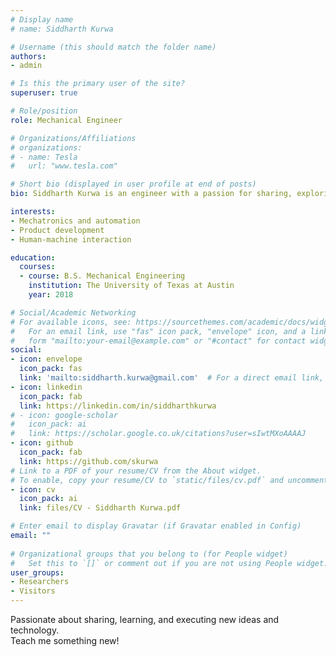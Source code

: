 ```yaml
---
# Display name
# name: Siddharth Kurwa

# Username (this should match the folder name)
authors:
- admin

# Is this the primary user of the site?
superuser: true

# Role/position
role: Mechanical Engineer

# Organizations/Affiliations
# organizations:
# - name: Tesla
#   url: "www.tesla.com"

# Short bio (displayed in user profile at end of posts)
bio: Siddharth Kurwa is an engineer with a passion for sharing, exploring, and executing new ideas and technology.

interests:
- Mechatronics and automation
- Product development
- Human-machine interaction

education:
  courses:
  - course: B.S. Mechanical Engineering
    institution: The University of Texas at Austin
    year: 2018

# Social/Academic Networking
# For available icons, see: https://sourcethemes.com/academic/docs/widgets/#icons
#   For an email link, use "fas" icon pack, "envelope" icon, and a link in the
#   form "mailto:your-email@example.com" or "#contact" for contact widget.
social:
- icon: envelope
  icon_pack: fas
  link: 'mailto:siddharth.kurwa@gmail.com'  # For a direct email link, use "mailto:test@example.org".
- icon: linkedin
  icon_pack: fab
  link: https://linkedin.com/in/siddharthkurwa
# - icon: google-scholar
#   icon_pack: ai
#   link: https://scholar.google.co.uk/citations?user=sIwtMXoAAAAJ
- icon: github
  icon_pack: fab
  link: https://github.com/skurwa
# Link to a PDF of your resume/CV from the About widget.
# To enable, copy your resume/CV to `static/files/cv.pdf` and uncomment the lines below.  
- icon: cv
  icon_pack: ai
  link: files/CV - Siddharth Kurwa.pdf

# Enter email to display Gravatar (if Gravatar enabled in Config)
email: ""
  
# Organizational groups that you belong to (for People widget)
#   Set this to `[]` or comment out if you are not using People widget.  
user_groups:
- Researchers
- Visitors
---
```


Passionate about sharing, learning, and executing new ideas and technology. <br/>Teach me something new!</br>